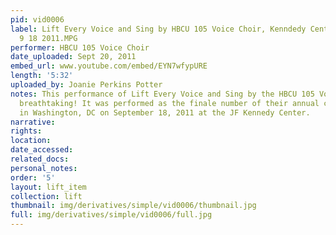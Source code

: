 ```yaml
---
pid: vid0006
label: Lift Every Voice and Sing by HBCU 105 Voice Choir, Kenndedy Center Performance
  9 18 2011.MPG
performer: HBCU 105 Voice Choir
date_uploaded: Sept 20, 2011
embed_url: www.youtube.com/embed/EYN7wfypURE
length: '5:32'
uploaded_by: Joanie Perkins Potter
notes: This performance of Lift Every Voice and Sing by the HBCU 105 Voice Choir was
  breathtaking! It was performed as the finale number of their annual conference performance
  in Washington, DC on September 18, 2011 at the JF Kennedy Center.
narrative: 
rights: 
location: 
date_accessed: 
related_docs: 
personal_notes: 
order: '5'
layout: lift_item
collection: lift
thumbnail: img/derivatives/simple/vid0006/thumbnail.jpg
full: img/derivatives/simple/vid0006/full.jpg
---
```

